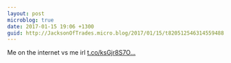 ```yaml
---
layout: post
microblog: true
date: 2017-01-15 19:06 +1300
guid: http://JacksonOfTrades.micro.blog/2017/01/15/t820512546314559488.html
---
```

Me on the internet vs me irl [t.co/ksGjr8S7O...](https://t.co/ksGjr8S7O2)
